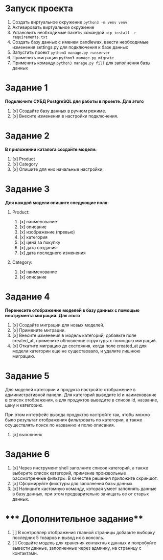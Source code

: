# **Запуск проекта**
1. Создать виртуальное окружение `python3 -m venv venv`
2. Активировать виртуальное окружение
3. Установить необходимые пакеты командой `pip install -r requirements.txt`
4. Создать базу данных с именем candlewax, ввести необходимые изменения settings.py для подключения к базе данных
5. Запустить проект `python3 manage.py runserver`
6. Применить миграции `python3 manage.py migrate`
7. Применить команду `python3 manage.py fill` для заполнения базы данных


# **Задание 1**

**Подключите СУБД PostgreSQL для работы в проекте. Для этого**

1. [x] Создайте базу данных в ручном режиме.
2. [x] Внесите изменения в настройки подключения.

# **Задание 2**

**В приложении каталога создайте модели:**

1. [x] Product
2. [x] Category
3. [x] Опишите для них начальные настройки.

# **Задание 3**

**Для каждой модели опишите следующие поля:**

1. Product:
   1. [x] наименование
   2. [x] описание
   3. [x] изображение (превью)
   4. [x] категория
   5. [x] цена за покупку
   6. [x] дата создания
   7. [x] дата последнего изменения
   
2. Category:
   1. [x] наименование
   2. [x] описание

# **Задание 4**

**Перенесите отображение моделей в базу данных с помощью инструмента миграций. Для этого**

1. [x]  Создайте миграции для новых моделей.
2. [x]  Примените миграции.
3. [x]  Внесите изменения в модель категорий, добавьте поле created_at, примените обновление структуры с помощью миграций.
4. [x]  Откатите миграцию до состояния, когда поле created_at для модели категории еще не существовало, и удалите лишнюю миграцию.

# **Задание 5**

Для моделей категории и продукта настройте отображение в административной панели. Для категорий выведите id и наименование в список отображения, а для продуктов выведите в список id, название, цену и категорию.

При этом интерфейс вывода продуктов настройте так, чтобы можно было результат отображения фильтровать по категории, а также осуществлять поиск по названию и полю описания.
1. [x] выполнено

# **Задание 6**

1. [x] Через инструмент shell заполните список категорий, а также выберите список категорий, применив произвольные рассмотренные фильтры. В качестве решения приложите скриншот.
2. [x] Сформируйте фикстуры для заполнения базы данных.
3. [x] Напишите кастомную команду, которая умеет заполнять данные в базу данных, при этом предварительно зачищать ее от старых данных.


# *** Дополнительное задание**

1. [ ] В контроллер отображения главной страницы добавьте выборку последних 5 товаров и вывод их в консоль.
2. [ ] Создайте модель для хранения контактных данных и попробуйте вывести данные, заполненные через админку, на страницу с контактами.